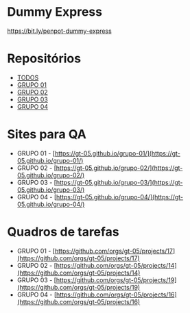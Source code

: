 # Dummy Express
<a href="https://bit.ly/penpot-dummy-express">https://bit.ly/penpot-dummy-express</a>

# Repositórios
- [TODOS](https://github.com/orgs/gt-05/repositories)
- [GRUPO 01](https://github.com/gt-05/grupo-01)
- [GRUPO 02](https://github.com/gt-05/grupo-02)
- [GRUPO 03](https://github.com/gt-05/grupo-03)
- [GRUPO 04](https://github.com/gt-05/grupo-04)

# Sites para QA
- GRUPO 01 - [https://gt-05.github.io/grupo-01/](https://gt-05.github.io/grupo-01/)
- GRUPO 02 - [https://gt-05.github.io/grupo-02/](https://gt-05.github.io/grupo-02/)
- GRUPO 03 - [https://gt-05.github.io/grupo-03/](https://gt-05.github.io/grupo-03/)
- GRUPO 04 - [https://gt-05.github.io/grupo-04/](https://gt-05.github.io/grupo-04/)

# Quadros de tarefas
- GRUPO 01 - [https://github.com/orgs/gt-05/projects/17](https://github.com/orgs/gt-05/projects/17)
- GRUPO 02 - [https://github.com/orgs/gt-05/projects/14](https://github.com/orgs/gt-05/projects/14)
- GRUPO 03 - [https://github.com/orgs/gt-05/projects/19](https://github.com/orgs/gt-05/projects/19)
- GRUPO 04 - [https://github.com/orgs/gt-05/projects/16](https://github.com/orgs/gt-05/projects/16)

